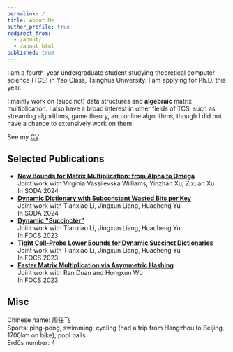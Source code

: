 ```yaml
---
permalink: /
title: About Me
author_profile: true
redirect_from:
  - /about/
  - /about.html
published: true
---
```


I am a fourth-year undergraduate student studying theoretical computer science (TCS) in Yao Class, Tsinghua University. I am applying for Ph.D. this year.

I mainly work on (succinct) data structures and **algebraic** matrix multiplication. I also have a broad interest in other fields of TCS, such as streaming algorithms, game theory, and online algorithms, though I did not have a chance to extensively work on them.

See my [CV](https://orbitingflea.github.io/files/CV.pdf).

## Selected Publications

- **[New Bounds for Matrix Multiplication: from Alpha to Omega](https://arxiv.org/abs/2307.07970)**  
  Joint work with Virginia Vassilevska Williams, Yinzhan Xu, Zixuan Xu  
  In SODA 2024
- **[Dynamic Dictionary with Subconstant Wasted Bits per Key](https://arxiv.org/abs/2310.20536)**  
  Joint work with Tianxiao Li, Jingxun Liang, Huacheng Yu  
  In SODA 2024
- **[Dynamic "Succincter"](https://arxiv.org/abs/2309.12950)**  
  Joint work with Tianxiao Li, Jingxun Liang, Huacheng Yu  
  In FOCS 2023
- [**Tight Cell-Probe Lower Bounds for Dynamic Succinct Dictionaries**](https://arxiv.org/abs/2306.02253)  
  Joint work with Tianxiao Li, Jingxun Liang, Huacheng Yu  
  In FOCS 2023
- **[Faster Matrix Multiplication via Asymmetric Hashing](https://arxiv.org/abs/2210.10173)**  
  Joint work with Ran Duan and Hongxun Wu  
  In FOCS 2023

## Misc

Chinese name: 周任飞  
Sports: ping-pong, swimming, cycling (had a trip from Hangzhou to Beijing, 1700km on bike), pool balls  
Erdős number: 4
